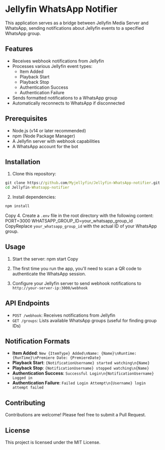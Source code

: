 # Jellyfin WhatsApp Notifier

This application serves as a bridge between Jellyfin Media Server and WhatsApp, sending notifications about Jellyfin events to a specified WhatsApp group.

## Features

- Receives webhook notifications from Jellyfin
- Processes various Jellyfin event types:
  - Item Added
  - Playback Start
  - Playback Stop
  - Authentication Success
  - Authentication Failure
- Sends formatted notifications to a WhatsApp group
- Automatically reconnects to WhatsApp if disconnected

## Prerequisites

- Node.js (v14 or later recommended)
- npm (Node Package Manager)
- A Jellyfin server with webhook capabilities
- A WhatsApp account for the bot

## Installation

1. Clone this repository:
```cmd
git clone https://github.com/Myjellyfin/Jellyfin-WhatsApp-notifier.git
cd Jellyfin-Whatsapp-notifier
```
2. Install dependencies:
```cmd
npm install
```
Copy
4. Create a `.env` file in the root directory with the following content:
PORT=3000
WHATSAPP_GROUP_ID=your_whatsapp_group_id
CopyReplace `your_whatsapp_group_id` with the actual ID of your WhatsApp group.

## Usage

1. Start the server:
npm start
Copy
2. The first time you run the app, you'll need to scan a QR code to authenticate the WhatsApp session.

3. Configure your Jellyfin server to send webhook notifications to `http://your-server-ip:3000/webhook`

## API Endpoints

- `POST /webhook`: Receives notifications from Jellyfin
- `GET /groups`: Lists available WhatsApp groups (useful for finding group IDs)

## Notification Formats

- **Item Added**: `New {ItemType} Added\nName: {Name}\nRuntime: {RunTime}\nPremiere Date: {PremiereDate}`
- **Playback Start**: `{NotificationUsername} started watching\n{Name}`
- **Playback Stop**: `{NotificationUsername} stopped watching\n{Name}`
- **Authentication Success**: `Successful Login\n{NotificationUsername} Logged in`
- **Authentication Failure**: `Failed Login Attempt\n{Username} login attempt failed`


## Contributing

Contributions are welcome! Please feel free to submit a Pull Request.

## License

This project is licensed under the MIT License.
